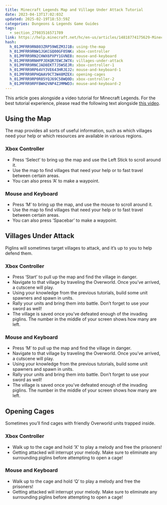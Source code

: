```yaml
---
title: Minecraft Legends Map and Village Under Attack Tutorial
date: 2023-04-13T17:02:03Z
updated: 2025-02-19T18:53:59Z
categories: Dungeons & Legends Game Guides
tags:
  - section_27983516571789
link: https://help.minecraft.net/hc/en-us/articles/14818774175629-Minecraft-Legends-Map-and-Village-Under-Attack-Tutorial
hash:
  h_01JMFRR9RN803ZRP59WEZM3J1B: using-the-map
  h_01JMFRR9RNW1JGKCGQ00GF05NK: xbox-controller
  h_01JMFRR9RN2CHWX6PXPY1GVNE8: mouse-and-keyboard
  h_01JMFRR9RNHPPJEKQR7EWCJW7X: villages-under-attack
  h_01JMFRR9RNCJAD8EKT7J5WSEJR: xbox-controller-1
  h_01JMFRR9RP64VY3VE643HRJEJ2: mouse-and-keyboard-1
  h_01JMFRR9RPHQAAV9CT3W48MZEX: opening-cages
  h_01JMFRR9RP0R85YQJ69C58WQ0D: xbox-controller-2
  h_01JMFRR9RPFBWH2VNP4ZJMMWD3: mouse-and-keyboard-2
---
```


This article goes alongside a video tutorial for Minecraft Legends. For the best tutorial experience, please read the following text alongside [this video](https://youtu.be/SN5ZlfBpBEs).

## Using the Map

The map provides all sorts of useful information, such as which villages need your help or which resources are available in various regions. 

### Xbox Controller

- Press ‘Select’ to bring up the map and use the Left Stick to scroll around it.
- Use the map to find villages that need your help or to fast travel between certain areas. 
- You can also press ‘A’ to make a waypoint.

### Mouse and Keyboard

- Press ‘M’ to bring up the map, and use the mouse to scroll around it.
- Use the map to find villages that need your help or to fast travel between certain areas. 
- You can also press ‘Spacebar’ to make a waypoint.

## Villages Under Attack

Piglins will sometimes target villages to attack, and it’s up to you to help defend them. 

### Xbox Controller

- Press ‘Start’ to pull up the map and find the village in danger.
- Navigate to that village by traveling the Overworld. Once you’ve arrived, a cutscene will play.
- Using your knowledge from the previous tutorials, build some unit spawners and spawn in units.
- Rally your units and bring them into battle. Don’t forget to use your sword as well!
- The village is saved once you’ve defeated enough of the invading piglins. The number in the middle of your screen shows how many are left.

### Mouse and Keyboard

- Press ‘M’ to pull up the map and find the village in danger.
- Navigate to that village by traveling the Overworld. Once you’ve arrived, a cutscene will play.
- Using your knowledge from the previous tutorials, build some unit spawners and spawn in units.
- Rally your units and bring them into battle. Don’t forget to use your sword as well!
- The village is saved once you’ve defeated enough of the invading piglins. The number in the middle of your screen shows how many are left.

## Opening Cages

Sometimes you’ll find cages with friendly Overworld units trapped inside.

### Xbox Controller

- Walk up to the cage and hold ‘X’ to play a melody and free the prisoners!
- Getting attacked will interrupt your melody. Make sure to eliminate any surrounding piglins before attempting to open a cage!

### Mouse and Keyboard

- Walk up to the cage and hold ‘Q’ to play a melody and free the prisoners!
- Getting attacked will interrupt your melody. Make sure to eliminate any surrounding piglins before attempting to open a cage!
